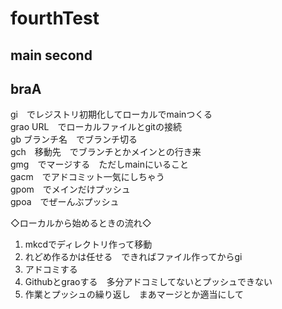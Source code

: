# fourthTest
## main second
## braA

gi　でレジストリ初期化してローカルでmainつくる  
grao URL　でローカルファイルとgitの接続  
gb ブランチ名　でブランチ切る  
gch　移動先　でブランチとかメインとの行き来  
gmg　でマージする　ただしmainにいること  
gacm　でアドコミット一気にしちゃう  
gpom　でメインだけプッシュ  
gpoa　でぜーんぶプッシュ
  
◇ローカルから始めるときの流れ◇  
1. mkcdでディレクトリ作って移動
1. れどめ作るかは任せる　できればファイル作ってからgi
1. アドコミする
1. Githubとgraoする　多分アドコミしてないとプッシュできない
1. 作業とプッシュの繰り返し　まあマージとか適当にして
